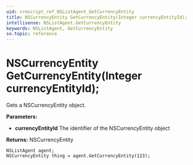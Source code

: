 ```yaml
---
uid: crmscript_ref_NSListAgent_GetCurrencyEntity
title: NSCurrencyEntity GetCurrencyEntity(Integer currencyEntityId);
intellisense: NSListAgent.GetCurrencyEntity
keywords: NSListAgent, GetCurrencyEntity
so.topic: reference
---
```


# NSCurrencyEntity GetCurrencyEntity(Integer currencyEntityId);

Gets a NSCurrencyEntity object.

**Parameters:**
 - **currencyEntityId** The identifier of the NSCurrencyEntity object

**Returns:** NSCurrencyEntity

```crmscript
NSListAgent agent;
NSCurrencyEntity thing = agent.GetCurrencyEntity(123);
```


